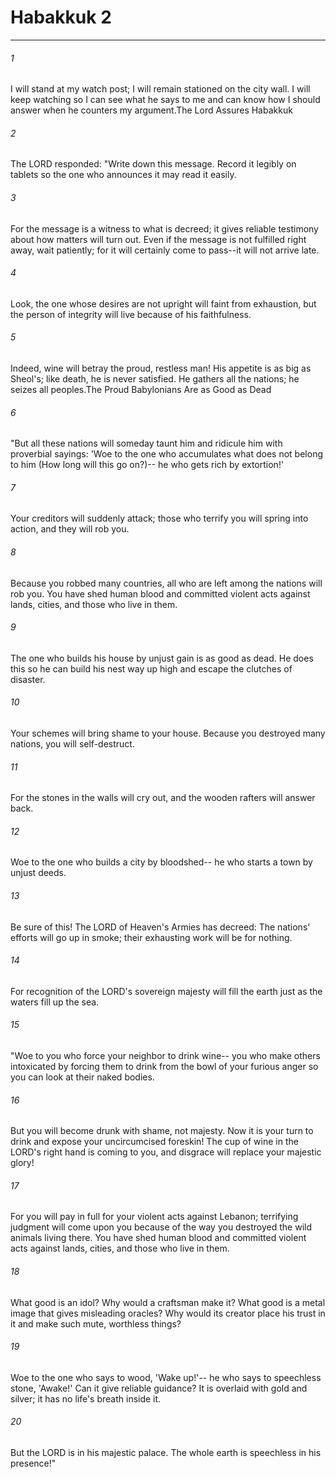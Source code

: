 # Habakkuk 2
***



###### 1 
I will stand at my watch post; I will remain stationed on the city wall. I will keep watching so I can see what he says to me and can know how I should answer when he counters my argument.The Lord Assures Habakkuk 

###### 2 
The LORD responded: "Write down this message. Record it legibly on tablets so the one who announces it may read it easily. 

###### 3 
For the message is a witness to what is decreed; it gives reliable testimony about how matters will turn out. Even if the message is not fulfilled right away, wait patiently; for it will certainly come to pass--it will not arrive late. 

###### 4 
Look, the one whose desires are not upright will faint from exhaustion, but the person of integrity will live because of his faithfulness. 

###### 5 
Indeed, wine will betray the proud, restless man! His appetite is as big as Sheol's; like death, he is never satisfied. He gathers all the nations; he seizes all peoples.The Proud Babylonians Are as Good as Dead 

###### 6 
"But all these nations will someday taunt him and ridicule him with proverbial sayings: 'Woe to the one who accumulates what does not belong to him (How long will this go on?)-- he who gets rich by extortion!' 

###### 7 
Your creditors will suddenly attack; those who terrify you will spring into action, and they will rob you. 

###### 8 
Because you robbed many countries, all who are left among the nations will rob you. You have shed human blood and committed violent acts against lands, cities, and those who live in them. 

###### 9 
The one who builds his house by unjust gain is as good as dead. He does this so he can build his nest way up high and escape the clutches of disaster. 

###### 10 
Your schemes will bring shame to your house. Because you destroyed many nations, you will self-destruct. 

###### 11 
For the stones in the walls will cry out, and the wooden rafters will answer back. 

###### 12 
Woe to the one who builds a city by bloodshed-- he who starts a town by unjust deeds. 

###### 13 
Be sure of this! The LORD of Heaven's Armies has decreed: The nations' efforts will go up in smoke; their exhausting work will be for nothing. 

###### 14 
For recognition of the LORD's sovereign majesty will fill the earth just as the waters fill up the sea. 

###### 15 
"Woe to you who force your neighbor to drink wine-- you who make others intoxicated by forcing them to drink from the bowl of your furious anger so you can look at their naked bodies. 

###### 16 
But you will become drunk with shame, not majesty. Now it is your turn to drink and expose your uncircumcised foreskin! The cup of wine in the LORD's right hand is coming to you, and disgrace will replace your majestic glory! 

###### 17 
For you will pay in full for your violent acts against Lebanon; terrifying judgment will come upon you because of the way you destroyed the wild animals living there. You have shed human blood and committed violent acts against lands, cities, and those who live in them. 

###### 18 
What good is an idol? Why would a craftsman make it? What good is a metal image that gives misleading oracles? Why would its creator place his trust in it and make such mute, worthless things? 

###### 19 
Woe to the one who says to wood, 'Wake up!'-- he who says to speechless stone, 'Awake!' Can it give reliable guidance? It is overlaid with gold and silver; it has no life's breath inside it. 

###### 20 
But the LORD is in his majestic palace. The whole earth is speechless in his presence!"
